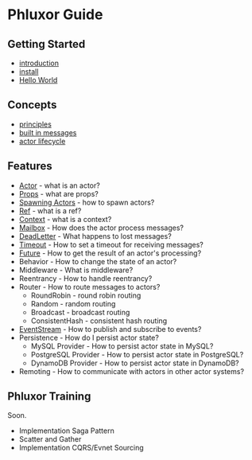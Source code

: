# Phluxor Guide

## Getting Started

- [introduction](intro.md)
- [install](install.md)
- [Hello World](hello.md)

## Concepts

- [principles](/en/what/principles.html)
- [built in messages](/en/what/built_in_message.html)
- [actor lifecycle](/en/what/lifecycle.html)

## Features

- [Actor](/en/features/actor.html) - what is an actor?
- [Props](/en/features/props.html) - what are props?
- [Spawning Actors](/en/features/spawn_actors.html) - how to spawn actors?  
- [Ref](/en/features/ref.html) - what is a ref?  
- [Context](/en/features/context.html) - what is a context?
- [Mailbox](/en/features/mailbox.html) - How does the actor process messages?
- [DeadLetter](/en/features/deadletter.html) - What happens to lost messages?
- [Timeout](/en/features/timeout_reciving_message.html) - How to set a timeout for receiving messages?
- [Future](/en/features/future.html) - How to get the result of an actor's processing?
- Behavior - How to change the state of an actor?
- Middleware - What is middleware?
- Reentrancy - How to handle reentrancy?
- Router - How to route messages to actors?
    - RoundRobin - round robin routing
    - Random - random routing
    - Broadcast - broadcast routing
    - ConsistentHash - consistent hash routing
- [EventStream](/en/features/eventstream.html) - How to publish and subscribe to events?
- Persistence - How do I persist actor state?
    - MySQL Provider - How to persist actor state in MySQL?
    - PostgreSQL Provider - How to persist actor state in PostgreSQL?
    - DynamoDB Provider - How to persist actor state in DynamoDB?
- Remoting - How to communicate with actors in other actor systems?

## Phluxor Training

Soon.  

- Implementation Saga Pattern
- Scatter and Gather
- Implementation CQRS/Evnet Sourcing